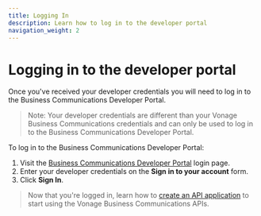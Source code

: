 ```yaml
---
title: Logging In
description: Learn how to log in to the developer portal
navigation_weight: 2
---
```


#  Logging in to the developer portal

Once you've received your developer credentials you will need to log in to the Business Communications Developer Portal.

> Note: Your developer credentials are different than your Vonage Business Communications credentials and can only be used to log in to the Business Communications Developer Portal.

To log in to the Business Communications Developer Portal:

1. Visit the [Business Communications Developer Portal](https://apimanager.uc.vonage.com) login page.
2. Enter your developer credentials on the **Sign in to your account** form.
3. Click **Sign In**.

> Now that you're logged in, learn how to [create an API application](/getting-started/create-an-application) to start using the Vonage Business Communications APIs.
